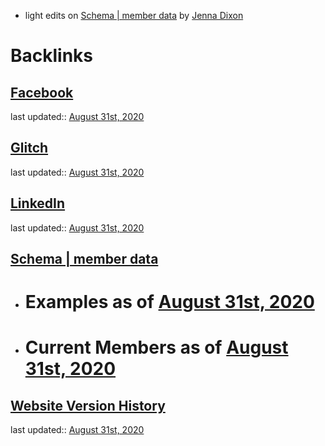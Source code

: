 - light edits on [Schema | member data](<Schema | member data.md>) by [Jenna Dixon](<Jenna Dixon.md>)

# Backlinks
## [Facebook](<Facebook.md>)
last updated:: [August 31st, 2020](<August 31st, 2020.md>)

## [Glitch](<Glitch.md>)
last updated:: [August 31st, 2020](<August 31st, 2020.md>)

## [LinkedIn](<LinkedIn.md>)
last updated:: [August 31st, 2020](<August 31st, 2020.md>)

## [Schema | member data](<Schema | member data.md>)
- # Examples as of [August 31st, 2020](<August 31st, 2020.md>)

- # Current Members as of [August 31st, 2020](<August 31st, 2020.md>)

## [Website Version History](<Website Version History.md>)
last updated:: [August 31st, 2020](<August 31st, 2020.md>)

